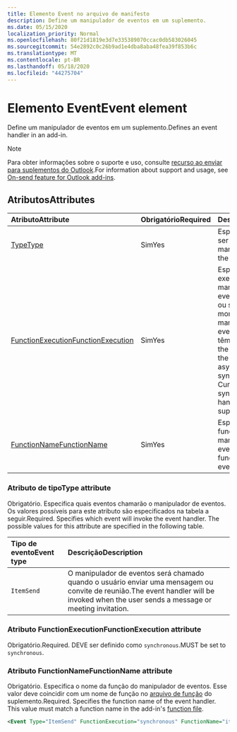 ```yaml
---
title: Elemento Event no arquivo de manifesto
description: Define um manipulador de eventos em um suplemento.
ms.date: 05/15/2020
localization_priority: Normal
ms.openlocfilehash: 80f21d1819e3d7e335389070ccac0db583026045
ms.sourcegitcommit: 54e2892c0c26b9ad1e4dba8aba48fea39f853b6c
ms.translationtype: MT
ms.contentlocale: pt-BR
ms.lasthandoff: 05/18/2020
ms.locfileid: "44275704"
---
```

# <a name="event-element"></a><span data-ttu-id="a69dc-103">Elemento Event</span><span class="sxs-lookup"><span data-stu-id="a69dc-103">Event element</span></span>

<span data-ttu-id="a69dc-104">Define um manipulador de eventos em um suplemento.</span><span class="sxs-lookup"><span data-stu-id="a69dc-104">Defines an event handler in an add-in.</span></span>

> [!NOTE]
> <span data-ttu-id="a69dc-105">Para obter informações sobre o suporte e uso, consulte [recurso ao enviar para suplementos do Outlook](../../outlook/outlook-on-send-addins.md).</span><span class="sxs-lookup"><span data-stu-id="a69dc-105">For information about support and usage, see [On-send feature for Outlook add-ins](../../outlook/outlook-on-send-addins.md).</span></span>

## <a name="attributes"></a><span data-ttu-id="a69dc-106">Atributos</span><span class="sxs-lookup"><span data-stu-id="a69dc-106">Attributes</span></span>

|  <span data-ttu-id="a69dc-107">Atributo</span><span class="sxs-lookup"><span data-stu-id="a69dc-107">Attribute</span></span>  |  <span data-ttu-id="a69dc-108">Obrigatório</span><span class="sxs-lookup"><span data-stu-id="a69dc-108">Required</span></span>  |  <span data-ttu-id="a69dc-109">Descrição</span><span class="sxs-lookup"><span data-stu-id="a69dc-109">Description</span></span>  |
|:-----|:-----|:-----|
|  [<span data-ttu-id="a69dc-110">Type</span><span class="sxs-lookup"><span data-stu-id="a69dc-110">Type</span></span>](#type-attribute)  |  <span data-ttu-id="a69dc-111">Sim</span><span class="sxs-lookup"><span data-stu-id="a69dc-111">Yes</span></span>  | <span data-ttu-id="a69dc-112">Especifica o evento a ser manipulado.</span><span class="sxs-lookup"><span data-stu-id="a69dc-112">Specifies the event to handle.</span></span> |
|  [<span data-ttu-id="a69dc-113">FunctionExecution</span><span class="sxs-lookup"><span data-stu-id="a69dc-113">FunctionExecution</span></span>](#functionexecution-attribute)  |  <span data-ttu-id="a69dc-114">Sim</span><span class="sxs-lookup"><span data-stu-id="a69dc-114">Yes</span></span>  | <span data-ttu-id="a69dc-p101">Especifica o estilo de execução para o manipulador de eventos, assíncrono ou síncrono. No momento, somente os manipuladores de eventos síncronos têm suporte.</span><span class="sxs-lookup"><span data-stu-id="a69dc-p101">Specifies the execution style for the event handler, asynchronous or synchronous. Currently only synchronous event handlers are supported.</span></span> |
|  [<span data-ttu-id="a69dc-117">FunctionName</span><span class="sxs-lookup"><span data-stu-id="a69dc-117">FunctionName</span></span>](#functionname-attribute)  |  <span data-ttu-id="a69dc-118">Sim</span><span class="sxs-lookup"><span data-stu-id="a69dc-118">Yes</span></span>  | <span data-ttu-id="a69dc-119">Especifica o nome da função para o manipulador de eventos.</span><span class="sxs-lookup"><span data-stu-id="a69dc-119">Specifies the function name for the event handler.</span></span> |

### <a name="type-attribute"></a><span data-ttu-id="a69dc-120">Atributo de tipo</span><span class="sxs-lookup"><span data-stu-id="a69dc-120">Type attribute</span></span>

<span data-ttu-id="a69dc-p102">Obrigatório. Especifica quais eventos chamarão o manipulador de eventos. Os valores possíveis para este atributo são especificados na tabela a seguir.</span><span class="sxs-lookup"><span data-stu-id="a69dc-p102">Required. Specifies which event will invoke the event handler. The possible values for this attribute are specified in the following table.</span></span>

|  <span data-ttu-id="a69dc-124">Tipo de evento</span><span class="sxs-lookup"><span data-stu-id="a69dc-124">Event type</span></span>  |  <span data-ttu-id="a69dc-125">Descrição</span><span class="sxs-lookup"><span data-stu-id="a69dc-125">Description</span></span>  |
|:-----|:-----|
|  `ItemSend`  |  <span data-ttu-id="a69dc-126">O manipulador de eventos será chamado quando o usuário enviar uma mensagem ou convite de reunião.</span><span class="sxs-lookup"><span data-stu-id="a69dc-126">The event handler will be invoked when the user sends a message or meeting invitation.</span></span>  |

### <a name="functionexecution-attribute"></a><span data-ttu-id="a69dc-127">Atributo FunctionExecution</span><span class="sxs-lookup"><span data-stu-id="a69dc-127">FunctionExecution attribute</span></span>

<span data-ttu-id="a69dc-128">Obrigatório.</span><span class="sxs-lookup"><span data-stu-id="a69dc-128">Required.</span></span> <span data-ttu-id="a69dc-129">DEVE ser definido como `synchronous`.</span><span class="sxs-lookup"><span data-stu-id="a69dc-129">MUST be set to `synchronous`.</span></span>

### <a name="functionname-attribute"></a><span data-ttu-id="a69dc-130">Atributo FunctionName</span><span class="sxs-lookup"><span data-stu-id="a69dc-130">FunctionName attribute</span></span>

<span data-ttu-id="a69dc-p104">Obrigatório. Especifica o nome da função do manipulador de eventos. Esse valor deve coincidir com um nome de função no [arquivo de função](functionfile.md) do suplemento.</span><span class="sxs-lookup"><span data-stu-id="a69dc-p104">Required. Specifies the function name of the event handler. This value must match a function name in the add-in's [function file](functionfile.md).</span></span>

```xml
<Event Type="ItemSend" FunctionExecution="synchronous" FunctionName="itemSendHandler" />
```
